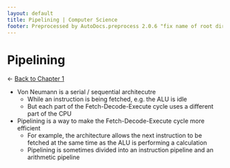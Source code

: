 ```yaml
---
layout: default
title: Pipelining | Computer Science
footer: Preprocessed by AutoDocs.preprocess 2.0.6 "fix name of root directory" ⓒ Starwort, 2020
---
```


# Pipelining

← [Back to Chapter 1](./index.html)

- Von Neumann is a serial / sequential architecutre
  - While an instruction is being fetched, e.g. the ALU is idle
  - But each part of the Fetch-Decode-Execute cycle uses a different part of the CPU
- Pipelining is a way to make the Fetch-Decode-Execute cycle more efficient
  - For example, the architecture allows the next instruction to be fetched at the same time as the ALU is performing a calculation
  - Pipelining is sometimes divided into an instruction pipeline and an arithmetic pipeline

